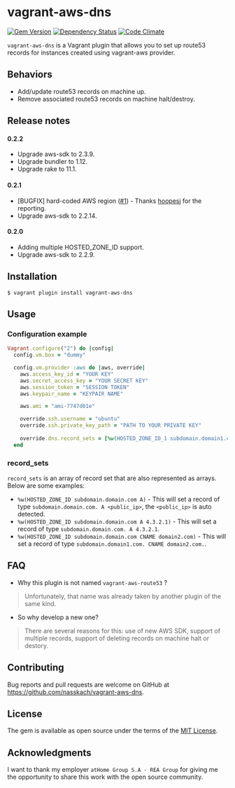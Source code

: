 # vagrant-aws-dns

[![Gem Version](https://badge.fury.io/rb/vagrant-aws-dns.svg)](https://badge.fury.io/rb/vagrant-aws-dns) [![Dependency Status](https://gemnasium.com/nasskach/vagrant-aws-dns.svg)](https://gemnasium.com/nasskach/vagrant-aws-dns) [![Code Climate](https://codeclimate.com/github/nasskach/vagrant-aws-dns/badges/gpa.svg)](https://codeclimate.com/github/nasskach/vagrant-aws-dns)

`vagrant-aws-dns` is a Vagrant plugin that allows you to set up route53 records for instances created using vagrant-aws provider.

## Behaviors

* Add/update route53 records on machine up.
* Remove associated route53 records on machine halt/destroy.

## Release notes
#### 0.2.2

- Upgrade aws-sdk to 2.3.9.
- Upgrade bundler to 1.12.
- Upgrade rake to 11.1.

#### 0.2.1

- [BUGFIX] hard-coded AWS region ([#1](https://github.com/nasskach/vagrant-aws-dns/issues/1)) - Thanks [hoopesj](https://github.com/hoopesj) for the reporting.
- Upgrade aws-sdk to 2.2.14.

#### 0.2.0 

- Adding multiple HOSTED_ZONE_ID support.
- Upgrade aws-sdk to 2.2.9.
 
## Installation

    $ vagrant plugin install vagrant-aws-dns

## Usage

### Configuration example

```ruby
Vagrant.configure("2") do |config|
  config.vm.box = "dummy"

  config.vm.provider :aws do |aws, override|
    aws.access_key_id = "YOUR KEY"
    aws.secret_access_key = "YOUR SECRET KEY"
    aws.session_token = "SESSION TOKEN"
    aws.keypair_name = "KEYPAIR NAME"

    aws.ami = "ami-7747d01e"

    override.ssh.username = "ubuntu"
    override.ssh.private_key_path = "PATH TO YOUR PRIVATE KEY"
    
    override.dns.record_sets = [%w(HOSTED_ZONE_ID_1 subdomain.domain1.com A 4.3.2.1), %w(HOSTED_ZONE_ID_2 subdomain.domain2.com A)]
  end
```

### record_sets

`record_sets` is an array of record set that are also represented as arrays. Below are some examples:

* `%w(HOSTED_ZONE_ID subdomain.domain.com A)` - This will set a record of type `subdomain.domain.com. A <public_ip>`, the `<public_ip>` is auto detected.
* `%w(HOSTED_ZONE_ID subdomain.domain.com A 4.3.2.1)` - This will set a record of type `subdomain.domain.com. A 4.3.2.1`.
* `%w(HOSTED_ZONE_ID subdomain.domain.com CNAME domain2.com)` - This will set a record of type `subdomain.domain1.com. CNAME domain2.com.`.

## FAQ

* Why this plugin is not named `vagrant-aws-route53` ?

> Unfortunately, that name was already taken by another plugin of the same kind.


* So why develop a new one?
 
> There are several reasons for this: use of new AWS SDK, support of multiple records, support of deleting records on machine halt
  or destory.

## Contributing

Bug reports and pull requests are welcome on GitHub at https://github.com/nasskach/vagrant-aws-dns.

## License

The gem is available as open source under the terms of the [MIT License](http://opensource.org/licenses/MIT).

## Acknowledgments

I want to thank my employer `atHome Group S.A - REA Group` for giving me the opportunity to share this work with the open source community.
